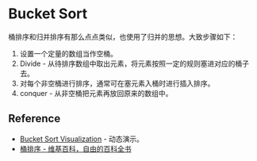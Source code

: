 # Bucket Sort

桶排序和归并排序有那么点点类似，也使用了归并的思想。大致步骤如下：

1. 设置一个定量的数组当作空桶。
2. Divide - 从待排序数组中取出元素，将元素按照一定的规则塞进对应的桶子去。
3. 对每个非空桶进行排序，通常可在塞元素入桶时进行插入排序。
4. conquer - 从非空桶把元素再放回原来的数组中。

## Reference

- [Bucket Sort Visualization](http://www.cs.usfca.edu/~galles/visualization/BucketSort.html) - 动态演示。
- [桶排序 - 维基百科，自由的百科全书](http://zh.wikipedia.org/wiki/%E6%A1%B6%E6%8E%92%E5%BA%8F)
